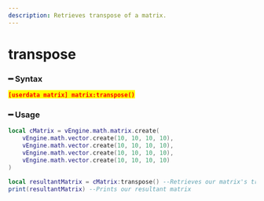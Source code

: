 ```yaml
---
description: Retrieves transpose of a matrix.
---
```


# transpose

### ━ Syntax

<mark style="color:red;">**`[userdata matrix] matrix:transpose()`**</mark>

### ━ Usage

```lua
local cMatrix = vEngine.math.matrix.create(
    vEngine.math.vector.create(10, 10, 10, 10),
    vEngine.math.vector.create(10, 10, 10, 10),
    vEngine.math.vector.create(10, 10, 10, 10),
    vEngine.math.vector.create(10, 10, 10, 10)
)

local resultantMatrix = cMatrix:transpose() --Retrieves our matrix's transpose
print(resultantMatrix) --Prints our resultant matrix
```

